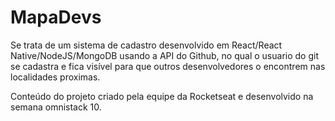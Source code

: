 # MapaDevs

Se trata de um sistema de cadastro desenvolvido em React/React Native/NodeJS/MongoDB usando a API do Github, no qual o usuario do git se cadastra e fica visível para que outros desenvolvedores o encontrem nas localidades proximas. 

Conteúdo do projeto criado pela equipe da Rocketseat e desenvolvido na semana omnistack 10. 
